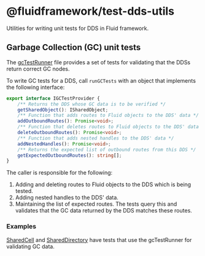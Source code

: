 # @fluidframework/test-dds-utils

Utilities for writing unit tests for DDS in Fluid framework.

## Garbage Collection (GC) unit tests
The [gcTestRunner](./src/gcTestRunner.ts) file provides a set of tests for validating that the DDSs return correct GC nodes.

To write GC tests for a DDS, call `runGCTests` with an object that implements the following interface:
```typescript
export interface IGCTestProvider {
    /** Returns the DDS whose GC data is to be verified */
    getSharedObject(): ISharedObject;
    /** Function that adds routes to Fluid objects to the DDS' data */
    addOutboundRoutes(): Promise<void>;
    /** Function that deletes routes to Fluid objects to the DDS' data */
    deleteOutboundRoutes(): Promise<void>;
    /** Function that adds nested handles to the DDS' data */
    addNestedHandles(): Promise<void>;
    /** Returns the expected list of outbound routes from this DDS */
    getExpectedOutboundRoutes(): string[];
}
```

The caller is responsible for the following:
1. Adding and deleting routes to Fluid objects to the DDS which is being tested.
2. Adding nested handles to the DDS' data.
3. Maintaining the list of expected routes. The tests query this and validates that the GC data returned by the DDS matches these routes.

### Examples
[SharedCell](../cell/src/test/cell.spec.ts) and [SharedDirectory](../map/src/test/directory.spec.ts) have tests that use the gcTestRunner for validating GC data.
